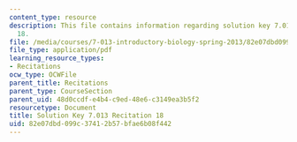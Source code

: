 ```yaml
---
content_type: resource
description: This file contains information regarding solution key 7.013 recitation
  18.
file: /media/courses/7-013-introductory-biology-spring-2013/82e07dbd099c37412b57bfae6b08f442_MIT7_013S12_RecitatSol_18.pdf
file_type: application/pdf
learning_resource_types:
- Recitations
ocw_type: OCWFile
parent_title: Recitations
parent_type: CourseSection
parent_uid: 48d0ccdf-e4b4-c9ed-48e6-c3149ea3b5f2
resourcetype: Document
title: Solution Key 7.013 Recitation 18
uid: 82e07dbd-099c-3741-2b57-bfae6b08f442
---
```

